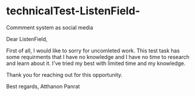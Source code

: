 # technicalTest-ListenField-
Commment system as social media

Dear ListenField,

  First of all, I would like to sorry for uncomleted work. This test task has some requirments that I have no knowledge and I have no time to research and learn about it.
I've tried my best with limited time and my knowledge. 

  Thank you for reaching out for this opportunity.
  
Best regards,
Atthanon Panrat
